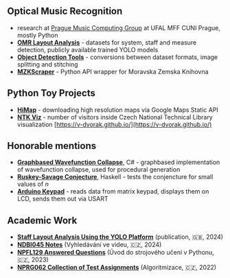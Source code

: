 ## Optical Music Recognition

- research at [Prague Music Computing Group](https://ufal.mff.cuni.cz/pmcg) at UFAL MFF CUNI Prague, mostly Python
- [**OMR Layout Analysis**](https://github.com/v-dvorak/omr-layout-analysis) - datasets for system, staff and measure detection, publicly available trained YOLO models
- [**Object Detection Tools**](https://github.com/v-dvorak/od-tools) - conversions between dataset formats, image splitting and stitching
- [**MZKScraper**](https://github.com/v-dvorak/mzkscraper) - Python API wrapper for Moravska Zemska Knihovna

## Python Toy Projects

- [**HiMap**](https://github.com/v-dvorak/himap) - downloading high resolution maps via Google Maps Static API
- [**NTK Viz**](https://github.com/v-dvorak/ntk-viz) - number of visitors inside Czech National Technical Library visualization
[https://v-dvorak.github.io/](https://v-dvorak.github.io/)

## Honorable mentions

- [**Graphbased Wavefunction Collapse**](https://github.com/v-dvorak/graphbased-wfc), C# - graphbased implementation of wavefunction collapse, used for procedural generation
- [**Ruskey-Savage Conjecture**](https://github.com/v-dvorak/ruskey-savage-conjecture), Haskell - tests the conjencture for small values of *n*
- [**Arduino Keypad**](https://github.com/v-dvorak/arduino-keypad) - reads data from matrix keypad, displays them on LCD, sends them out via USART

## Academic Work

- [**Staff Layout Analysis Using the YOLO Platform**](https://arxiv.org/abs/2411.15741) (publication, 🇬🇧, 2024)
- [**NDBI045 Notes**](https://github.com/v-dvorak/ndbi045-notes) (Vyhledávání ve videu, 🇨🇿, 2024)
- [**NPFL129 Answered Questions**](https://github.com/v-dvorak/npfl129-answers) (Úvod do strojového učení v Pythonu, 🇨🇿, 2023)
- [**NPRG062 Collection of Test Assignments**](https://github.com/v-dvorak/nprg062-exam) (Algoritmizace, 🇨🇿, 2022)
